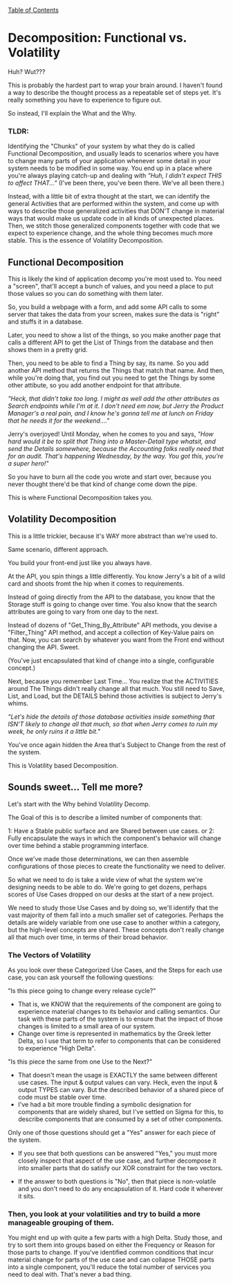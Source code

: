 [Table of Contents](./_ToC.md)
# Decomposition: Functional vs. Volatility

Huh?  Wut???  

This is probably the hardest part to wrap your brain around.  I haven't found a way to describe the thought process as a repeatable set of steps yet.  It's really something you have to experience to figure out.  

So instead, I'll explain the What and the Why.

### TLDR:
Identifying the "Chunks" of your system by what they do is called Functional Decomposition, and usually leads to scenarios where you have to change many parts of your application whenever some detail in your system needs to be modified in some way.  You end up in a place where you're always playing catch-up and dealing with *"Huh, I didn't expect THIS to affect THAT..."*  (I've been there, you've been there.  We've all been there.)

Instead, with a little bit of extra thought at the start, we can identify the general Activities that are performed within the system, and come up with ways to describe those generalized activities that DON'T change in material ways that would make us update code in all kinds of unexpected places.  Then, we stitch those generalized components together with code that we expect to experience change, and the whole thing becomes much more stable.  This is the essence of Volatility Decomposition.

## Functional Decomposition  
This is likely the kind of application decomp you're most used to.  You need a "screen", that'll accept a bunch of values, and you need a place to put those values so you can do something with them later.  

So, you build a webpage with a form, and add some API calls to some server that takes the data from your screen, makes sure the data is "right" and stuffs it in a database.  

Later, you need to show a list of the things, so you make another page that calls a different API to get the List of Things from the database and then shows them in a pretty grid.  

Then, you need to be able to find a Thing by say, its name.  So you add another API method that returns the Things that match that name.  And then, while you're doing that, you find out you need to get the Things by some other attibute, so you add another endpoint for that attribute.  

*"Heck, that didn't take too long.  I might as well add the other attributes as Search endpoints while I'm at it.  I don't need em now, but Jerry the Product Manager's a real pain, and I know he's gonna tell me at lunch on Friday that he needs it for the weekend...."*

Jerry's overjoyed!  Until Monday, when he comes to you and says, *"How hard would it be to split that Thing into a Master-Detail type whatsit, and send the Details somewhere, because the Accounting folks really need that for an audit.  That's happening Wednesday, by the way.  You got this, you're a super hero!"*

So you have to burn all the code you wrote and start over, because you never thought there'd be that kind of change come down the pipe.

This is where Functional Decomposition takes you.

## Volatility Decomposition
This is a little trickier, because it's WAY more abstract than we're used to.

Same scenario, different approach.

You build your front-end just like you always have.

At the API, you spin things a little differently.  You know Jerry's a bit of a wild card and shoots fromt the hip when it comes to requirements.

Instead of going directly from the API to the database, you know that the Storage stuff is going to change over time.  You also know that the search attributes are going to vary from one day to the next.

Instead of dozens of "Get_Thing_By_Attribute" API methods, you devise a "Filter_Thing" API method, and accept a collection of Key-Value pairs on that.  Now, you can search by whatever you want from the Front end without changing the API.  Sweet.

(You've just encapsulated that kind of change into a single, configurable concept.)

Next, because you remember Last Time... You realize that the ACTIVITIES around The Things didn't really change all that much.  You still need to Save, List, and Load, but the DETAILS behind those activities is subject to Jerry's whims.  

*"Let's hide the details of those database activities inside  something that ISN'T likely to change all that much, so that when Jerry comes to ruin my week, he only ruins it a little bit."*

You've once again hidden the Area that's Subject to Change from the rest of the system.

This is Volatility based Decomposition.

## Sounds sweet... Tell me more?
Let's start with the Why behind Volatility Decomp.

The Goal of this is to describe a limited number of components that:

1:  Have a Stable public surface and are Shared between use cases.
or
2:  Fully encapsulate the ways in which the component's behavior will change over time behind a stable programming interface.

Once we've made those determinations, we can then assemble configurations of those pieces to create the functionality we need to deliver.

So what we need to do is take a wide view of what the system we're designing needs to be able to do.  We're going to get dozens, perhaps scores of Use Cases dropped on our desks at the start of a new project.

We need to study those Use Cases and by doing so, we'll identify that the vast majority of them fall into a much smaller set of categories.  Perhaps the details are widely variable from one use case to another within a category, but the high-level concepts are shared. These concepts don't really change all that much over time, in terms of their broad behavior.

### The Vectors of Volatility
As you look over these Categorized Use Cases, and the Steps for each use case, you can ask yourself the following questions:

"Is this piece going to change every release cycle?"
  - That is, we KNOW that the requirements of the component are going to experience material changes to its behavior and calling semantics.  Our task with these parts of the system is to ensure that the impact of those changes is limited to a small area of our system.  
  - Change over time is represented in mathematics by the Greek letter Delta, so I use that term to refer to components that can be considered to experience "High Delta".

"Is this piece the same from one Use to the Next?"
  - That doesn't mean the usage is EXACTLY the same between different use cases.  The input & output values can vary.  Heck, even the input & output TYPES can vary.  But the described behavior of a shared piece of code must be stable over time.  
  - I've had a bit more trouble finding a symbolic designation for components that are widely shared, but I've settled on Sigma for this, to describe components that are consumed by a set of other components.

Only one of those questions should get a "Yes" answer for each piece of the system.

 - If you see that both questions can be answered "Yes," you must more closely inspect that aspect of the use case, and further decompose it into smaller parts that do satisfy our XOR constraint for the two vectors.

 - If the answer to both questions is "No", then that piece is non-volatile and you don't need to do any encapsulation of it.  Hard code it wherever it sits.

 ### Then, you look at your volatilities and try to build a more manageable grouping of them.
 You might end up with quite a few parts with a high Delta.  Study those, and try to sort them into groups based on either the Frequency or Reason for those parts to change.  If you've identified common conditions that incur material change for  parts of the use case and can collapse THOSE parts into a single component, you'll reduce the total number of services you need to deal with.  That's never a bad thing.